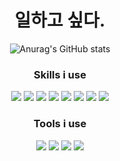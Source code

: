 <h1 align="center">일하고 싶다.</h1>

<div align="center">

![Anurag's GitHub stats](https://github-readme-stats.vercel.app/api?username=ohmink&show_icons=true&theme=radical)

</div>
<div align="center">
  <h3>Skills i use</h3>
  <img src="https://img.shields.io/badge/html5-E34F26?style=for-the-badge&logo=HTML5&logoColor=white"></a>
  <img src="https://img.shields.io/badge/css-1572B6?style=for-the-badge&logo=css3&logoColor=white">
  <img src="https://img.shields.io/badge/javascript-F7DF1E?style=for-the-badge&logo=javascript&logoColor=black">
  <img src="https://img.shields.io/badge/react-61DAFB?style=for-the-badge&logo=react&logoColor=black">
  <img src="https://img.shields.io/badge/nodejs-339933?style=for-the-badge&logo=node.js&logoColor=white">
  <img src="https://img.shields.io/badge/express-0?style=for-the-badge&logo=express&logoColor=white">
  <img src="https://img.shields.io/badge/nestjs-E0234E?style=for-the-badge&logo=nestjs&logoColor=white">
  <img src="https://img.shields.io/badge/typescript-3178C6?style=for-the-badge&logo=typescript&logoColor=white">
</div>
<div align="center">
  <h3>Tools i use</h3>
  <img src="https://img.shields.io/badge/Visual Studio Code-007ACC?style=for-the-badge&logo=VisualStudioCode&logoColor=white"></a>
  <img src="https://img.shields.io/badge/github-181717?style=for-the-badge&logo=github&logoColor=white">
  <img src="https://img.shields.io/badge/postman-FF6C37?style=for-the-badge&logo=postman&logoColor=white">
  <img src="https://img.shields.io/badge/insomnia-5849BE?style=for-the-badge&logo=insomnia&logoColor=white">
</div>

